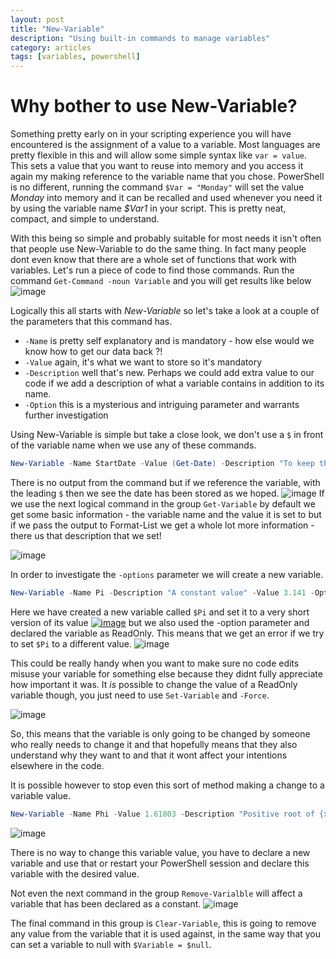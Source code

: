```yaml
---
layout: post
title: "New-Variable"
description: "Using built-in commands to manage variables"
category: articles
tags: [variables, powershell]
---
```


# Why bother to use New-Variable?

Something pretty early on in your scripting experience you will have encountered is the assignment of a value to a variable. Most languages are pretty flexible in this and will allow some simple syntax like ```var = value```. This sets a value that you want to reuse into memory and you access it again my making reference to the variable name that you chose. PowerShell is no different, running the command ```$Var = "Monday"``` will set the value *Monday* into memory and it can be recalled and used whenever you need it by using the variable name *$Var1* in your script. This is pretty neat, compact, and simple to understand.

With this being so simple and probably suitable for most needs it isn't often that people use New-Variable to do the same thing. In fact many people dont even know that there are a whole set of functions that work with variables. Let's run a piece of code to find those commands. Run the command ```Get-Command -noun Variable``` and you will get results like below
![image](https://user-images.githubusercontent.com/2597535/114295546-c88a9380-9a9d-11eb-9b77-4fdc7ae920af.png)

Logically this all starts with *New-Variable* so let's take a look at a couple of the parameters that this command has. 

- ```-Name``` is pretty self explanatory and is mandatory - how else would we know how to get our data back ?!
- ```-Value``` again, it's what we want to store so it's mandatory
- ```-Description``` well that's new. Perhaps we could add extra value to our code if we add a description of what a variable contains in addition to its name.
- ```-Option``` this is a mysterious and intriguing parameter and warrants further investigation

Using New-Variable is simple but take a close look, we don't use a ```$``` in front of the variable name when we use any of these commands.
```powershell
New-Variable -Name StartDate -Value (Get-Date) -Description "To keep the date and time that we started"
```
There is no output from the command but if we reference the variable, with the leading ```$``` then we see the date has been stored as we hoped.
![image](https://user-images.githubusercontent.com/2597535/114296760-f45d4780-9aa4-11eb-885f-dafad264f347.png)
If we use the next logical command in the group ```Get-Variable``` by default we get some basic information - the variable name and the value it is set to but if we pass the output to Format-List we get a whole lot more information - there us that description that we set!

![image](https://user-images.githubusercontent.com/2597535/114321067-cb729c00-9b10-11eb-8921-f07016f033ba.png)

In order to investigate the ```-options``` parameter we will create a new variable.
```powershell
New-Variable -Name Pi -Description "A constant value" -Value 3.141 -Option Readonly
```

Here we have created a new variable called ```$Pi``` and set it to a very short version of its value [![image](https://user-images.githubusercontent.com/2597535/114321556-463cb680-9b13-11eb-89ff-d2272f2cdb70.png)](https://en.wikipedia.org/wiki/Pi) 
but we also used the -option parameter and declared the variable as ReadOnly. This means that we get an error if we try to set ```$Pi``` to a different value.
![image](https://user-images.githubusercontent.com/2597535/114361986-baf10e80-9b6e-11eb-84b7-1ac3e33cc1be.png)

This could be really handy when you want to make sure no code edits misuse your variable for something else because they didnt fully appreciate how important it was. It *is* possible to change the value of a ReadOnly variable though, you just need to use ```Set-Variable``` and ```-Force```.

![image](https://user-images.githubusercontent.com/2597535/114362376-2935d100-9b6f-11eb-99d0-415fbc92381f.png)

So, this means that the variable is only going to be changed by someone who really needs to change it and that hopefully means that they also understand why they want to and that it wont affect your intentions elsewhere in the code.

It is possible however to stop even this sort of method making a change to a variable value.
```powershell
New-Variable -Name Phi -Value 1.61803 -Description "Positive root of {x^{2}-x-1=0} ref https://en.wikipedia.org/wiki/List_of_mathematical_constants" -Option Constant
```
![image](https://user-images.githubusercontent.com/2597535/114365143-1375db00-9b72-11eb-90cc-e785418cfb81.png)

There is no way to change this variable value, you have to declare a new variable and use that or restart your PowerShell session and declare this variable with the desired value.

Not even the next command in the group ```Remove-Varialble``` will affect a variable that has been declared as a constant.
![image](https://user-images.githubusercontent.com/2597535/114365501-6c457380-9b72-11eb-8f79-f85b049e15fb.png)

The final command in this group is ```Clear-Variable```, this is going to remove any value from the variable that it is used against, in the same way that you can set a variable to null with ```$Variable = $null```. 
